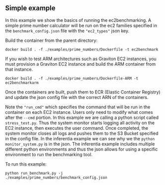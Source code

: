 ## Simple example

In this example we show the basics of running the ec2benchmarking.  A simple prime number calculator will be run on the ec2 families specified in the ```benchmark_config.json``` file with the ```"ec2_types"``` json key. 

Build the container from the parent directory:

```
docker build . -f ./examples/prime_numbers/Dockerfile -t ec2benchmark
```

If you wish to test ARM architectures such as Graviton EC2 instances, you must provision a Graviton EC2 instance and build the ARM container from that instance.

```
docker build . -f ./examples/prime_numbers/Dockerfile-ARM -t ec2benchmarkarm
```

Once the containers are built, push them to ECR (Elastic Container Registry) and update the json config file with the correct ARN of the containers.

Note the ```"run_cmd"``` which specifies the command that will be run in the container on each EC2 instance.  Users only need to modify what comes after the ```--cmd``` portion.  In this example we are calling a python script called ```stress_test.py```.  Thus the system monitor starts logging all activity on the EC2 instance, then executes the user command. Once completed, the system monitor closes all logs and pushes them to the S3 Bucket specified in the config file. In the inferentia example we can see why we the ```python monitor_system.py``` is in the json.  The inferentia example includes multiple different python environments and thus the json allows for using a specific environment to run the benchmarking tool. 

To run this example:

```
python run_benchmark.py -j ./examples/prime_numbers/benchmark_config.json
```
